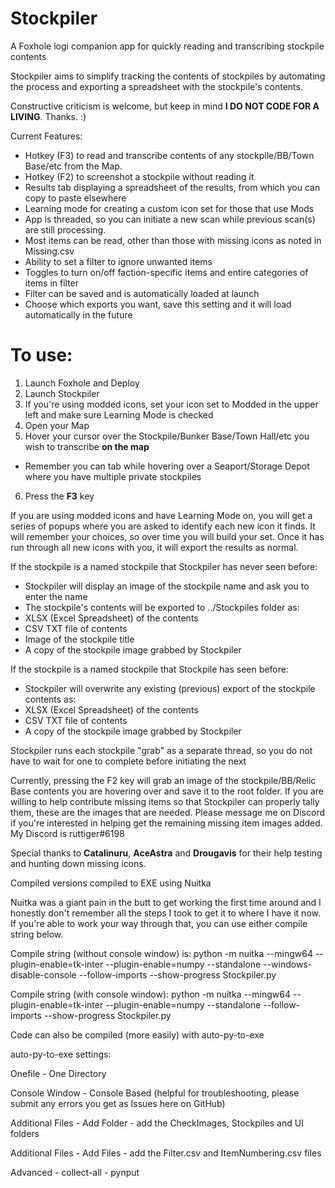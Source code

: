 # Stockpiler
A Foxhole logi companion app for quickly reading and transcribing stockpile contents

Stockpiler aims to simplify tracking the contents of stockpiles by automating the process and exporting a spreadsheet with the stockpile's contents.

Constructive criticism is welcome, but keep in mind **I DO NOT CODE FOR A LIVING**.  Thanks. :)

Current Features:
- Hotkey (F3) to read and transcribe contents of any stockpile/BB/Town Base/etc from the Map.
- Hotkey (F2) to screenshot a stockpile without reading it
- Results tab displaying a spreadsheet of the results, from which you can copy to paste elsewhere
- Learning mode for creating a custom icon set for those that use Mods
- App is threaded, so you can initiate a new scan while previous scan(s) are still processing.
- Most items can be read, other than those with missing icons as noted in Missing.csv
- Ability to set a filter to ignore unwanted items
- Toggles to turn on/off faction-specific items and entire categories of items in filter
- Filter can be saved and is automatically loaded at launch
- Choose which exports you want, save this setting and it will load automatically in the future

# To use:
1. Launch Foxhole and Deploy
2. Launch Stockpiler
3. If you're using modded icons, set your icon set to Modded in the upper left and make sure Learning Mode is checked
4. Open your Map
5. Hover your cursor over the Stockpile/Bunker Base/Town Hall/etc you wish to transcribe **on the map**
- Remember you can tab while hovering over a Seaport/Storage Depot where you have multiple private stockpiles
6. Press the **F3** key

If you are using modded icons and have Learning Mode on, you will get a series of popups where you are asked to identify each new icon it finds.  It will remember your choices, so over time you will build your set.  Once it has run through all new icons with you, it will export the results as normal.

If the stockpile is a named stockpile that Stockpiler has never seen before:
- Stockpiler will display an image of the stockpile name and ask you to enter the name
- The stockpile's contents will be exported to ../Stockpiles folder as:
- XLSX (Excel Spreadsheet) of the contents
- CSV TXT file of contents
- Image of the stockpile title
- A copy of the stockpile image grabbed by Stockpiler

If the stockpile is a named stockpile that Stockpile has seen before:
- Stockpiler will overwrite any existing (previous) export of the stockpile contents as:
- XLSX (Excel Spreadsheet) of the contents
- CSV TXT file of contents
- A copy of the stockpile image grabbed by Stockpiler


Stockpiler runs each stockpile "grab" as a separate thread, so you do not have to wait for one to complete before initiating the next


Currently, pressing the F2 key will grab an image of the stockpile/BB/Relic Base contents you are hovering over and save it to the root folder.  If you are willing to help contribute missing items so that Stockpiler can properly tally them, these are the images that are needed.  Please message me on Discord if you're interested in helping get the remaining missing item images added.
My Discord is ruttiger#6198

Special thanks to **Catalinuru**, **AceAstra** and **Drougavis** for their help testing and hunting down missing icons.

Compiled versions compiled to EXE using Nuitka

Nuitka was a giant pain in the butt to get working the first time around and I honestly don't remember all the steps I took to get it to where I have it now.  If you're able to work your way through that, you can use either compile string below.

Compile string (without console window) is:
python -m nuitka --mingw64 --plugin-enable=tk-inter --plugin-enable=numpy --standalone --windows-disable-console --follow-imports --show-progress Stockpiler.py

Compile string (with console window):
python -m nuitka --mingw64 --plugin-enable=tk-inter --plugin-enable=numpy --standalone --follow-imports --show-progress Stockpiler.py


Code can also be compiled (more easily) with auto-py-to-exe

auto-py-to-exe settings:

Onefile - One Directory

Console Window - Console Based (helpful for troubleshooting, please submit any errors you get as Issues here on GitHub)

Additional Files - Add Folder - add the CheckImages, Stockpiles and UI folders

Additional Files - Add Files - add the Filter.csv and ItemNumbering.csv files

Advanced - collect-all - pynput
